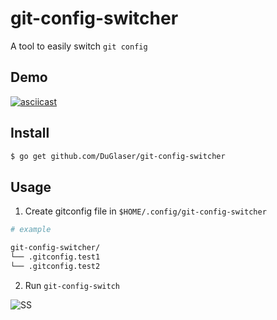 # git-config-switcher

A tool to easily switch ``git config``

## Demo

[![asciicast](https://asciinema.org/a/ogZDrtqdil8l3NOrJGWD9PN4y.svg)](https://asciinema.org/a/ogZDrtqdil8l3NOrJGWD9PN4y)   


## Install

```bash
$ go get github.com/DuGlaser/git-config-switcher
```

## Usage
1. Create gitconfig file in ``$HOME/.config/git-config-switcher``
```bash
# example

git-config-switcher/
└── .gitconfig.test1
└── .gitconfig.test2
```
2. Run ``git-config-switch``  

![SS](https://user-images.githubusercontent.com/50506482/102792288-a506e480-43eb-11eb-9403-2b1ead54dfae.png)
